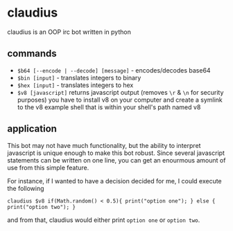 # claudius
claudius is an OOP irc bot written in python

## commands
 - `$b64 [--encode | --decode] [message]` - encodes/decodes base64
 - `$bin [input]` - translates integers to binary
 - `$hex [input]` - translates integers to hex
 - `$v8 [javascript]` returns javascript output (removes `\r` & `\n` for
   security purposes) you have to install v8 on your computer and create a
   symlink to the v8 example shell that is within your shell's path named v8

## application
This bot may not have much functionality, but the ability to interpret
javascript is unique enough to make this bot robust. Since several javascript
statements can be written on one line, you can get an enourmous amount of use
from this simple feature.

For instance, if I wanted to have a decision decided for me, I could execute
the following
```
claudius $v8 if(Math.random() < 0.5){ print("option one"); } else { print("option two"); }
```
and from that, claudius would either print `option one` or `option two`.